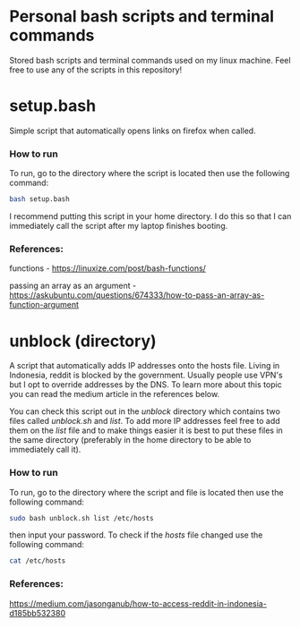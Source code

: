 # Personal bash scripts and terminal commands

Stored bash scripts and terminal commands used on my linux machine. Feel free to use any of the scripts in this repository!

# setup.bash

Simple script that automatically opens links on firefox when called.

### How to run
To run, go to the directory where the script is located then use the following command:
```bash
bash setup.bash
```
I recommend putting this script in your home directory. I do this so that I can immediately call the
script after my laptop finishes booting.

### References:
functions - https://linuxize.com/post/bash-functions/

passing an array as an argument - https://askubuntu.com/questions/674333/how-to-pass-an-array-as-function-argument

# unblock (directory)

A script that automatically adds IP addresses onto the hosts file. Living in Indonesia, reddit is blocked by the government. Usually people use VPN's but I opt to override addresses by the DNS. To learn more about this topic you can read the medium article in the references below.

You can check this script out in the *unblock* directory which contains two files called *unblock.sh* and *list*. To add more IP addresses feel free to add them on the *list* file and to make things easier it is best to put these files in the same directory (preferably in the home directory to be able to immediately call it).

### How to run
To run, go to the directory where the script and file is located then use the following command:
```bash
sudo bash unblock.sh list /etc/hosts
```
then input your password. To check if the *hosts* file changed use the following command:
```bash
cat /etc/hosts
```

### References:
https://medium.com/jasonganub/how-to-access-reddit-in-indonesia-d185bb532380

